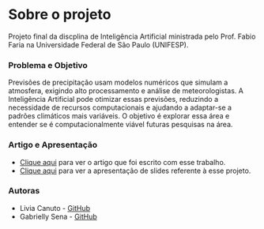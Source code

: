 # Sobre o projeto

Projeto final da discplina de Inteligência Artificial ministrada pelo Prof. Fabio Faria na Universidade Federal de São Paulo (UNIFESP).

### Problema e Objetivo

Previsões de precipitação usam modelos numéricos que simulam a atmosfera, exigindo alto processamento e análise de meteorologistas. A Inteligência Artificial pode otimizar essas previsões, reduzindo a necessidade de recursos computacionais e ajudando a adaptar-se a padrões climáticos mais variáveis. O objetivo é explorar essa área e entender se é computacionalmente viável futuras pesquisas na área.


### Artigo e Apresentação

* [Clique aqui](https://github.com/liviacanuto/Projeto-Final-IA/blob/main/Relat%C3%B3rioFinal_IA1s2024_GabriellyVLSena_164912_LiviaBACFdePaula_164921_ICT_UNIFESP.pdf) para ver o artigo que foi escrito com esse trabalho.
* [Clique aqui](https://www.canva.com/design/DAGPoruAFYs/f4RhEkNdQnBBPQ6gjyewgA/view?utm_content=DAGPoruAFYs&utm_campaign=designshare&utm_medium=link&utm_source=editor) para ver a apresentação de slides referente à esse projeto.

### Autoras
* Livia Canuto - [GitHub](https://github.com/liviacanuto)
* Gabrielly Sena - [GitHub](https://github.com/gabivlss)
